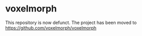 # voxelmorph
This repository is now defunct. The project has been moved to https://github.com/voxelmorph/voxelmorph
